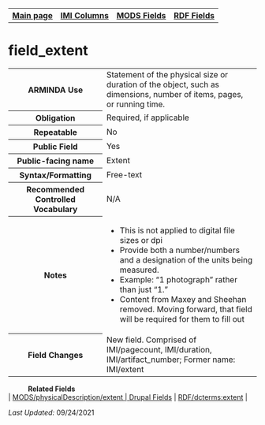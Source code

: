 <!DOCTYPE html>
<html>

<body>
<table style="width:100%">
  <tr>
    <th><a href="index.md">Main page</a></th>
	<th><a href="IMI.md">IMI Columns</a></th>
    <th><a href="MODS.md">MODS Fields</a></th>
    <th><a href="RDF.md">RDF Fields</a></th>
  </tr>
</table>

<h1>field_extent</h1>
<table>
<tr>
	<th>ARMINDA Use</th>
	<td>Statement of the physical size or duration of the object, such as dimensions, number of items, pages, or running time. </td>
</tr>
<tr>
	<th>Obligation</th>
	<td>Required, if applicable</td>
</tr>
<tr>
	<th>Repeatable</th>
	<td>No</td>
</tr>
<tr>
	<th>Public Field</th>
	<td>Yes</td>
</tr>
<tr>
	<th>Public-facing name</th>
	<td>Extent</td>
</tr>
<tr>
	<th>Syntax/Formatting</th>
	<td>Free-text</td>
</tr>
<tr>
	<th>Recommended Controlled Vocabulary</th>
	<td>N/A</td>
</tr>
<tr>
	<th>Notes</th>
	<td>
		<ul>
			<li>This is not applied to digital file sizes or dpi</li>
			<li>Provide both a number/numbers and a designation of the units being measured.</li>
			<li>Example: “1 photograph” rather than just “1.”</li>
			<li>Content from Maxey and Sheehan removed. Moving forward, that field will be required for them to fill out</li>
		</ul>
	</td>
</tr>
<tr>
	<th>Field Changes</th>
	<td>New field. Comprised of IMI/pagecount, IMI/duration, IMI/artifact_number; Former name: IMI/extent</td>
</tr>
</table>
<dl>
	<dd><b>Related Fields</b></dd>
			| <a href="mods.physicalDescription.extent.md">MODS/physicalDescription/extent | 
			<a href="DrupalFields.md">Drupal Fields</a> | 
			<a href="rdf.dcterms.extent.md">RDF/dcterms:extent</a> | 
</dl>
<p><i>Last Updated: </i></font>09/24/2021</p>
</body>
</html>